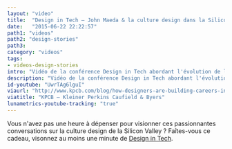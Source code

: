```yaml
---
layout: "video"
title:  "Design in Tech – John Maeda & la culture design dans la Silicon Valley"
date:   "2015-06-22 22:22:57"
path1: "videos"
path2: "design-stories"
path3:
category: "videos"
tags:
- videos-design-stories
intro: "Vidéo de la conférence Design in Tech abordant l'évolution de la place du design dans les startups et comment les designers peuvent orienter leur carrière. Un événement organisé par l'agence KPCB qui s'est récemment tenu dans les bureaux d'Uber à San Francisco."
description: "Vidéo de la conférence Design in Tech abordant l'évolution de la place du design dans les startups et comment les designers peuvent orienter leur carrière."
id-youtube: "UwrTAg6lguI"
viaurl: "http://www.kpcb.com/blog/how-designers-are-building-careers-in-silicon-valley"
viatitle: "KPCB – Kleiner Perkins Caufield & Byers"
lunametrics-youtube-tracking: "true"
---
```


Vous n'avez pas une heure à dépenser pour visionner ces passionnantes conversations sur la culture design de la Silicon Valley ? Faîtes-vous ce cadeau, visonnez au moins une minute de [Design in Tech](https://www.youtube.com/watch?v=VydEWfYPSzY).

